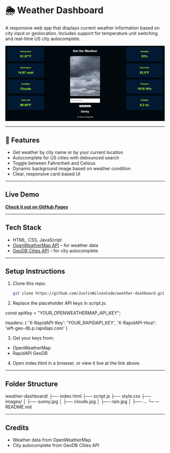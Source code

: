 # 🌦️ Weather Dashboard

A responsive web app that displays current weather information based on city input or geolocation. Includes support for temperature unit switching and real-time US city autocomplete.

![screenshot](images/screenshot.png) <!-- Optional: replace or delete if you don't have a screenshot yet -->

---

## 🔧 Features

-  Get weather by city name or by your current location
-  Autocomplete for US cities with debounced search
-  Toggle between Fahrenheit and Celsius
-  Dynamic background image based on weather condition
-  Clear, responsive card-based UI

---

##  Live Demo

 [**Check it out on GitHub Pages**](https://justinwilsoncode.github.io/weather-dashboard/)

---

## Tech Stack

- HTML, CSS, JavaScript
- [OpenWeatherMap API](https://openweathermap.org/api) – for weather data
- [GeoDB Cities API](https://rapidapi.com/wirefreethought/api/geodb-cities/) – for city autocomplete

---

##  Setup Instructions

1. Clone this repo:
   ```bash
   git clone https://github.com/JustinWilsonCode/weather-dashboard.git


2. Replace the placeholder API keys in script.js:

const apiKey = "YOUR_OPENWEATHERMAP_API_KEY";

headers: {
  'X-RapidAPI-Key': 'YOUR_RAPIDAPI_KEY',
  'X-RapidAPI-Host': 'wft-geo-db.p.rapidapi.com'
}

3. Get your keys from:
- OpenWeatherMap
- RapidAPI GeoDB

4. Open index.html in a browser, or view it live at the link above.
   
---

## Folder Structure

weather-dashboard/
├── index.html
├── script.js
├── style.css
├── images/
│ ├── sunny.jpg
│ ├── clouds.jpg
│ ├── rain.jpg
│ ├── ...
└─  ─ README.md

---

## Credits

- Weather data from OpenWeatherMap
- City autocomplete from GeoDB Cities API
